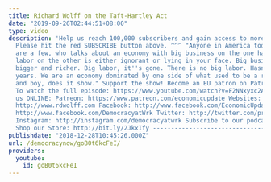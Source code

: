 ```yaml
---
title: Richard Wolff on the Taft-Hartley Act
date: "2019-09-26T02:44:51+08:00"
type: video
description: 'Help us reach 100,000 subscribers and gain access to more studio time!
  Please hit the red SUBSCRIBE button above. ^^^ "Anyone in America today, and there
  are a few, who talks about an economy with big business on the one hand and big
  labor on the other is either ignorant or lying in your face. Big business has gotten
  bigger and richer. Big labor, it''s gone. There is no big labor. Hasn''t been for
  years. We are an economy dominated by one side of what used to be a rough balance,
  and boy, does it show." Support the show! Become an EU patron on Patreon: https://www.patreon.com/economicupdate
  To watch the full episode: https://www.youtube.com/watch?v=F2NNxyxc2Ao&t=844s Follow
  us ONLINE: Patreon: https://www.patreon.com/economicupdate Websites: http://www.democracyatwork.info/economicupdate
  http://www.rdwolff.com Facebook: http://www.facebook.com/EconomicUpdate http://www.facebook.com/RichardDWolff
  http://www.facebook.com/DemocracyatWrk Twitter: http://twitter.com/profwolff http://twitter.com/democracyatwrk
  Instagram: http://instagram.com/democracyatwrk Subscribe to our podcast: http://economicupdate.libsyn.com
  Shop our Store: http://bit.ly/2JkxIfy -------------------------------------------------------------------------------'
publishdate: "2018-12-28T10:45:26.000Z"
url: /democracynow/goB0t6kcFeI/
providers:
  youtube:
    id: goB0t6kcFeI
---
```


